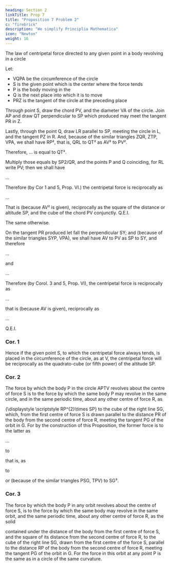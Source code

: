 ```yaml
---
heading: Section 2
linkTitle: Prop 7
title: "Proposition 7 Problem 2"
c: "firebrick"
description: "We simplify Principlia Mathematica"
icon: "Newton"
weight: 16
---
```



The law of centripetal force directed to any given point in a body revolving in a circle

Let:

- VQPA be the circumference of the circle
- S is the given point which is the center where the force tends
- P is the body moving in the 
- Q is the next place into which it is to move
- PRZ is the tangent of the circle at the preceding place

Through point S, draw the chord PV, and the diameter VA of the circle. Join AP and draw QT perpendicular to SP which produced may meet the tangent PR in Z.

Lastly, through the point Q, draw LR parallel to SP, meeting the circle in L, and the tangent PZ in R. And, because of the similar triangles ZQR, ZTP, VPA, we shall have RP², that is, QRL to QT² as AV² to PV². 

Therefore, ... is equal to QT².

Multiply those equals by SP2/QR, and the points P and Q coinciding, for RL write PV; then we shall have

...


Therefore (by Cor 1 and 5, Prop. VI.) the centripetal force is reciprocally as 

...

That is (because AV² is given), reciprocally as the square of the distance or altitude SP, and the cube of the chord PV conjunctly.   Q.E.I.

The same otherwise.

On the tangent PR produced let fall the perpendicular SY; and (because of the similar triangles SYP, VPA), we shall have AV to PV as SP to SY, and therefore 

...

and

...

Therefore (by Corol. 3 and 5, Prop. VI), the centripetal force is reciprocally as 

...

that is (because AV is given), reciprocally as 

...

Q.E.I.

### Cor. 1

Hence if the given point S, to which the centripetal force always tends, is placed in the circumference of the circle, as at V, the centripetal force will be reciprocally as the quadrato-cube (or fifth power) of the altitude SP.


### Cor. 2

The force by which the body P in the circle APTV revolves about the centre of force S is to the force by which the same body P may revolve in the same circle, and in the same periodic time, about any other centre of force R, as 

{\displaystyle \scriptstyle RP^{2}\times SP} to the cube of the right line SG, which, from the first centre of force S is drawn parallel to the distance PR of the body from the second centre of force R, meeting the tangent PG of the orbit in G. For by the construction of this Proposition, the former force is to the latter as 

...

to 


that is, as 



to 


or (because of the similar triangles PSG, TPV) to SG³.

### Cor. 3

The force by which the body P in any orbit revolves about the centre of force S, is to the force by which the same body may revolve in the same orbit, and the same periodic time, about any other centre of force R, as the solid 

contained under the distance of the body from the first centre of force S, and the square of its distance from the second centre of force R, to the cube of the right line SG, drawn from the first centre of the force S, parallel to the distance RP of the body from the second centre of force R, meeting the tangent PG of the orbit in G. For the force in this orbit at any point P is the same as in a circle of the same curvature.